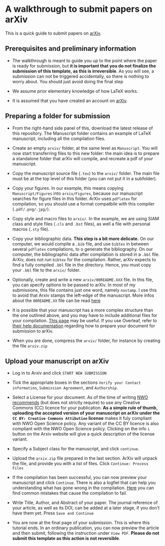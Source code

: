 # A walkthrough to submit papers on arXiv

This is a quick guide to submit papers on [arXiv](https://arxiv.org). 

## Prerequisites and preliminary information

* The walkthrough is meant to guide you up to the point where the paper is ready for
  submission, but **it is important that you do not finalize the submission of this
  template, as this is irreversible**. As you will see, a submission can not be
  triggered accidentally, so there is nothing to worry about. You should just avoid
  doing the final step

* We assume prior elementary knowledge of how LaTeX works.

* It is assumed that you have created an account on [arXiv](https://arxiv.org). 

## Preparing a folder for submission

* From the right-hand side panel of this, download the latest release of this
  repository. The Manuscript folder contains an example of LaTeX manuscript,
  including all the compilation files. 

* Create an empty `arxiv/` folder, at the same level as `Manuscript`. You will now
    start transferring files to this new folder: the main idea is to prepare a
    standalone folder that arXiv will compile, and recreate a pdf of your manuscript. 

* Copy the manuscript source file (`.tex`) to the `arxiv/` folder. The main file must
    be at the top level of this folder (you can not put it in a subfolder).

* Copy your figures. In our example, this means copying `Manuscript/Figures` into
    `arxiv/Figures`, because our manuscript searches for figure files in this folder.
    ArXiv uses `pdflatex` for compilation, so you should use a format compatbile with
    this compiler (`.pdf/.png/.jpg/`).

* Copy style and macro files to `arxiv/`. In the example, we are using SIAM class and style
  files (`.cls` and `.bst` files), as well a file with personal macros (`.sty` file).

* Copy your bibliographic data. **This step is a bit more delicate.** On our
  computer, we would compile a `.bib` file, and use `bibtex` in between several
  `pdflatex` compilations, to o generate the bibliography. On our computer, the
  bibliographic data after compilation is stored in a `.bbl` file. ArXiv, does not
  run `bibtex` for the compilation. Rather, arXiv expects to find a fully compiled
  `.bbl` file in the directory. Hence, you must copy your `.bbl` file to the `arxiv/`
  folder.

* Optionally, create and write a new `arxiv/00README.XXX` file. In this file, you can specify
  options to be passed to arXiv. In most of my submissions, this file contains just
  one word, namely `nostamp`. I use this to avoid that Arxiv stamps the left-edge of
  the manuscript. More infos about the `00README.XX` file can be read
  [here](https://info.arxiv.org/help/00README.html)

* It is possible that your manuscript has a more complex structure than the one
  outlined above, and you may have to include additional files for your compilation.
  [This page](https://info.arxiv.org/help/submit_tex.html) may be useful. If you use
  Overleaf, refer to [their help documentation](https://www.overleaf.com/learn/how-to/LaTeX_checklist_for_arXiv_submissions)
  regarding how to prepare your document for submission to arXiv.

* When you are done, compress the `arxiv/` folder, for instance by creating the file `arxiv.zip`

## Upload your manuscript on arXiv

* Log in to Arxiv and click `START NEW SUBMISSION`

* Tick the appropriate boxes in the sections `Verify your Contact information`,
    `Submission Agreement`, and `Authorship`.

* Select a License for your document. As of the time of writing [NWO
  recommends](https://www.nwo.nl/sites/nwo/files/media-files/NWO%20Open%20Access%20policy%202016-2020_ENG_0.pdf)
  (but does not strictly require) to use any Creative Commons (CC) licence for your
  publication. **As a simple rule of thumb, uploading the accepted version of your
  manuscript on arXiv under the `CC BY: Creative Commons Attibution` license** makes
  it fuly compliant with NWO Open Science policy. Any variant of the CC BY licence is
  also compliant with the NWO Open Science policy. Clicking on the info `i` button on
  the Arxiv website will give a quick description of the license variant. 

* Specify a Subject class for the manuscript, and click `continue`.

* Upload the `arxiv.zip` file prepared in the last section. ArXiv will unpack the
    file, and provide you with a list of files. Click `Continue: Process Files`

* If the compilation has been successful, you can now preview your manuscript and
    click `Continue`. There is also a logfiel that can help you understanding what
    has gone wrong in the compilation.
    [Here](https://info.arxiv.org/help/faq/mistakes.html) you can find common
    mistakes that cause the compilation to fail.

* Write Title, Author, and Abstract of your paper. The journal reference of your
    article, as well as its DOI, can be added at a later stage, if you don't have
    them yet. Press `Save and Continue`
  
* You are now at the final page of your submission. This is where this tutorial ends.
    In an ordinary publication, you can now preview the article and then submit,
    following the instruction under `View PDF`. **Please do not submit this
    template as this action is not reversible**.
